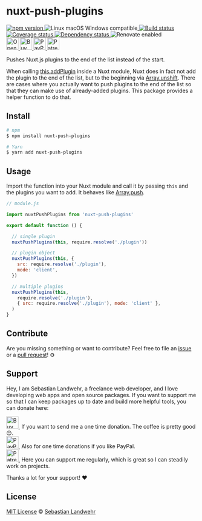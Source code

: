 <!-- TITLE/ -->
# nuxt-push-plugins
<!-- /TITLE -->

<!-- BADGES/ -->
  <p>
    <a href="https://npmjs.org/package/nuxt-push-plugins">
      <img
        src="https://img.shields.io/npm/v/nuxt-push-plugins.svg"
        alt="npm version"
      >
    </a><img src="https://img.shields.io/badge/os-linux%20%7C%C2%A0macos%20%7C%C2%A0windows-blue" alt="Linux macOS Windows compatible"><a href="https://github.com/dword-design/nuxt-push-plugins/actions">
      <img
        src="https://github.com/dword-design/nuxt-push-plugins/workflows/build/badge.svg"
        alt="Build status"
      >
    </a><a href="https://codecov.io/gh/dword-design/nuxt-push-plugins">
      <img
        src="https://codecov.io/gh/dword-design/nuxt-push-plugins/branch/master/graph/badge.svg"
        alt="Coverage status"
      >
    </a><a href="https://david-dm.org/dword-design/nuxt-push-plugins">
      <img src="https://img.shields.io/david/dword-design/nuxt-push-plugins" alt="Dependency status">
    </a><img src="https://img.shields.io/badge/renovate-enabled-brightgreen" alt="Renovate enabled"><br/><a href="https://gitpod.io/#https://github.com/dword-design/nuxt-push-plugins">
      <img
        src="https://gitpod.io/button/open-in-gitpod.svg"
        alt="Open in Gitpod"
        height="32"
      >
    </a><a href="https://www.buymeacoffee.com/dword">
      <img
        src="https://www.buymeacoffee.com/assets/img/guidelines/download-assets-sm-2.svg"
        alt="Buy Me a Coffee"
        height="32"
      >
    </a><a href="https://paypal.me/SebastianLandwehr">
      <img
        src="https://sebastianlandwehr.com/images/paypal.svg"
        alt="PayPal"
        height="32"
      >
    </a><a href="https://www.patreon.com/dworddesign">
      <img
        src="https://sebastianlandwehr.com/images/patreon.svg"
        alt="Patreon"
        height="32"
      >
    </a>
</p>
<!-- /BADGES -->

<!-- DESCRIPTION/ -->
Pushes Nuxt.js plugins to the end of the list instead of the start.
<!-- /DESCRIPTION -->

When calling [this.addPlugin](https://nuxtjs.org/docs/2.x/internals-glossary/internals-module-container#addplugin-template) inside a Nuxt module, Nuxt does in fact not add the plugin to the end of the list, but to the beginning via [Array.unshift](https://www.w3schools.com/jsref/jsref_unshift.asp). There are cases where you actually want to push plugins to the end of the list so that they can make use of already-added plugins. This package provides a helper function to do that.

<!-- INSTALL/ -->
## Install

```bash
# npm
$ npm install nuxt-push-plugins

# Yarn
$ yarn add nuxt-push-plugins
```
<!-- /INSTALL -->

## Usage

Import the function into your Nuxt module and call it by passing `this` and the plugins you want to add. It behaves like [Array.push](https://www.w3schools.com/jsref/jsref_push.asp).

```js
// module.js

import nuxtPushPlugins from 'nuxt-push-plugins'

export default function () {

  // single plugin
  nuxtPushPlugins(this, require.resolve('./plugin'))

  // plugin object
  nuxtPushPlugins(this, {
    src: require.resolve('./plugin'),
    mode: 'client',
  })

  // multiple plugins
  nuxtPushPlugins(this,
    require.resolve('./plugin'),
    { src: require.resolve('./plugin'), mode: 'client' },
  )
}
```

<!-- LICENSE/ -->
## Contribute

Are you missing something or want to contribute? Feel free to file an [issue](https://github.com/dword-design/nuxt-push-plugins/issues) or a [pull request](https://github.com/dword-design/nuxt-push-plugins/pulls)! ⚙️

## Support

Hey, I am Sebastian Landwehr, a freelance web developer, and I love developing web apps and open source packages. If you want to support me so that I can keep packages up to date and build more helpful tools, you can donate here:

<p>
  <a href="https://www.buymeacoffee.com/dword">
    <img
      src="https://www.buymeacoffee.com/assets/img/guidelines/download-assets-sm-2.svg"
      alt="Buy Me a Coffee"
      height="32"
    >
  </a>&nbsp;If you want to send me a one time donation. The coffee is pretty good 😊.<br/>
  <a href="https://paypal.me/SebastianLandwehr">
    <img
      src="https://sebastianlandwehr.com/images/paypal.svg"
      alt="PayPal"
      height="32"
    >
  </a>&nbsp;Also for one time donations if you like PayPal.<br/>
  <a href="https://www.patreon.com/dworddesign">
    <img
      src="https://sebastianlandwehr.com/images/patreon.svg"
      alt="Patreon"
      height="32"
    >
  </a>&nbsp;Here you can support me regularly, which is great so I can steadily work on projects.
</p>

Thanks a lot for your support! ❤️

## License

[MIT License](https://opensource.org/licenses/MIT) © [Sebastian Landwehr](https://sebastianlandwehr.com)
<!-- /LICENSE -->
